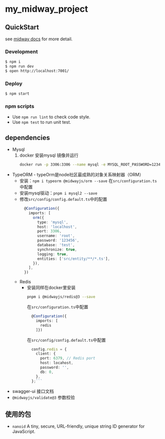 # my_midway_project

## QuickStart

<!-- add docs here for user -->

see [midway docs][midway] for more detail.

### Development

```bash
$ npm i
$ npm run dev
$ open http://localhost:7001/
```

### Deploy

```bash
$ npm start
```

### npm scripts

- Use `npm run lint` to check code style.
- Use `npm test` to run unit test.

[midway]: https://midwayjs.org

## dependencies

- Mysql
  1. docker 安装mysql 镜像并运行
      ```bash
      docker run -p 3306:3306 --name mysql -e MYSQL_ROOT_PASSWORD=123456 -d mysql:5.7
      ```
- TypeORM - typeOrm是node社区最成熟的对象关系映射器（ORM）
  - 安装：`npm i typeorm @midwayjs/orm --save`
    在`src/configuration.ts`中配置
  - 安装mysql驱动：`pnpm i mysql2 --save`
  - 修改`src/config/config.default.ts`中的配置
      ```ts
        @Configuration({
          imports: [
            orm({
              type: 'mysql',
              host: 'localhost',
              port: 3306,
              username: 'root',
              password: '123456',
              database: 'test',
              synchronize: true,
              logging: true,
              entities: ['src/entity/**/*.ts'],
            }),
          ],
        })
      ```
  - Redis
    - 安装同样在docker里安装
       ```bash
       pnpm i @midwayjs/redis@3 --save
      ```
      在`src/configuration.ts`中配置
      ```ts
        @Configuration({
          imports: [
            redis
          ]})
      ```
      在`src/config/config.default.ts`中配置
      ```ts
        config.redis = {
          client: {
            port: 6379, // Redis port
            host: locahost,
            password: '',
            db: 0,
          },
        };```
- swagger-ui 接口文档
- `@midwayjs/validate@3` 参数校验

## 使用的包
+  `nanoid` A tiny, secure, URL-friendly, unique string ID generator for JavaScript.

